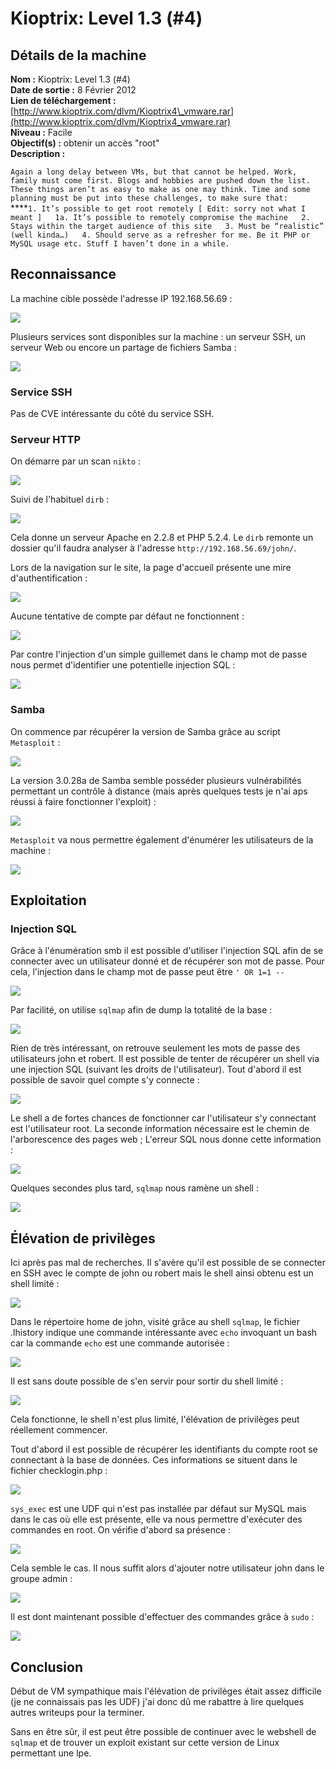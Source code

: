 # Kioptrix: Level 1.3 \(\#4\)

## Détails de la machine

**Nom :** Kioptrix: Level 1.3 \(\#4\)  
**Date de sortie :** 8 Février 2012  
**Lien de téléchargement :** [http://www.kioptrix.com/dlvm/Kioptrix4\_vmware.rar](http://www.kioptrix.com/dlvm/Kioptrix4_vmware.rar)  
**Niveau :** Facile  
**Objectif\(s\) :** obtenir un accès "root"  
**Description :**

`Again a long delay between VMs, but that cannot be helped. Work, family must come first. Blogs and hobbies are pushed down the list. These things aren’t as easy to make as one may think. Time and some planning must be put into these challenges, to make sure that:`  
****`1. It’s possible to get root remotely [ Edit: sorry not what I meant ]  
1a. It’s possible to remotely compromise the machine  
  2. Stays within the target audience of this site  
  3. Must be “realistic” (well kinda…)  
  4. Should serve as a refresher for me. Be it PHP or MySQL usage etc. Stuff I haven’t done in a while.`

## Reconnaissance

La machine cible possède l'adresse IP 192.168.56.69 :

![](../../../.gitbook/assets/c0f17272a479c81e92162ce162e1848e.png)

Plusieurs services sont disponibles sur la machine : un serveur SSH, un serveur Web ou encore un partage de fichiers Samba :

![](../../../.gitbook/assets/894a221970805858bda48459f925aee2.png)

### 

### Service SSH

Pas de CVE intéressante du côté du service SSH.



### Serveur HTTP

On démarre par un scan `nikto` :

![](../../../.gitbook/assets/1966636ad3ecf456391563f63d60b8d9.png)

Suivi de l'habituel `dirb` :

![](../../../.gitbook/assets/a9ac43d6a90a132c4dc3be80c4aa5033.png)

Cela donne un serveur Apache en 2.2.8 et PHP 5.2.4. Le `dirb` remonte un dossier qu'il faudra analyser à l'adresse `http://192.168.56.69/john/`.

Lors de la navigation sur le site, la page d'accueil présente une mire d'authentification :

![](../../../.gitbook/assets/0881aa2a7e81a81286cedc8363baeaf7.png)

Aucune tentative de compte par défaut ne fonctionnent :

![](../../../.gitbook/assets/5ff9da7fab316d99622a3d07ae88675c.png)

Par contre l'injection d'un simple guillemet dans le champ mot de passe nous permet d'identifier une potentielle injection SQL :

![](../../../.gitbook/assets/462413260b8801c9d39046b699e0b4b7.png)

### Samba

On commence par récupérer la version de Samba grâce au script `Metasploit` :

![](../../../.gitbook/assets/17b6a47806f4dcd143ae2c5442a80648.png)

La version 3.0.28a de Samba semble posséder plusieurs vulnérabilités permettant un contrôle à distance \(mais après quelques tests je n'ai aps réussi à faire fonctionner l'exploit\) :

![](../../../.gitbook/assets/17d188baa65188a6e377aec4e45306a8.png)

`Metasploit` va nous permettre également d'énumérer les utilisateurs de la machine :

![](../../../.gitbook/assets/8920b58a54f7db83a1ce75053f8c75bc.png)

## Exploitation

### Injection SQL

Grâce à l'énumération smb il est possible d'utiliser l'injection SQL afin de se connecter avec un utilisateur donné et de récupérer son mot de passe. Pour cela, l'injection dans le champ mot de passe peut être `' OR 1=1 --` 

![](../../../.gitbook/assets/45fbf9b8610a465db14bfbb3cb0861eb.png)

Par facilité, on utilise `sqlmap` afin de dump la totalité de la base :

![](../../../.gitbook/assets/1022555dc8bf17e08d931248a081673a.png)

Rien de très intéressant, on retrouve seulement les mots de passe des utilisateurs john et robert. Il est possible de tenter de récupérer un shell via une injection SQL \(suivant les droits de l'utilisateur\). Tout d'abord il est possible de savoir quel compte s'y connecte :

![](../../../.gitbook/assets/773f46dd5d165df3ddc1082c9be1142d.png)

Le shell a de fortes chances de fonctionner car l'utilisateur s'y connectant est l'utilisateur root. La seconde information nécessaire est le chemin de l'arborescence des pages web ; L'erreur SQL nous donne cette information :

![](../../../.gitbook/assets/b17a5ec34f3ffda906edd814362320b8.png)

Quelques secondes plus tard, `sqlmap` nous ramène un shell :

![](../../../.gitbook/assets/fcac5fa412efcf0ad40c5b41ce006a56.png)

## Élévation de privilèges

Ici après pas mal de recherches. Il s'avère qu'il est possible de se connecter en SSH avec le compte de john ou robert mais le shell ainsi obtenu est un shell limité :

![](../../../.gitbook/assets/5ff740ad1841382f429835bed8b171fe.png)

Dans le répertoire home de john, visité grâce au shell `sqlmap`, le fichier .lhistory indique une commande intéressante avec `echo` invoquant un bash car la commande `echo` est une commande autorisée :

![](../../../.gitbook/assets/368869da2834fe17bc4251885e0366b7.png)

Il est sans doute possible de s'en servir pour sortir du shell limité :

![](../../../.gitbook/assets/5c83f21a764cbfb0f79e2666ce00e386.png)

Cela fonctionne, le shell n'est plus limité, l'élévation de privilèges peut réellement commencer.

Tout d'abord il est possible de récupérer les identifiants du compte root se connectant à la base de données. Ces informations se situent dans le fichier checklogin.php :

![](../../../.gitbook/assets/d59141abb5390725c2ebfec34c507a2b.png)

`sys_exec` est une UDF qui n'est pas installée par défaut sur MySQL mais dans le cas où elle est présente, elle va nous permettre d'exécuter des commandes en root. On vérifie d'abord sa présence :

![](../../../.gitbook/assets/207a6c748f67d2ac9cc674d203820493.png)

Cela semble le cas. Il nous suffit alors d'ajouter notre utilisateur john dans le groupe admin :

![](../../../.gitbook/assets/aad5c605b928b05753c8c16e3d60aa82.png)

Il est dont maintenant possible d'effectuer des commandes grâce à `sudo` :

![](../../../.gitbook/assets/4cd115139980e7a95ed13b1087258961.png)

## Conclusion

Début de VM sympathique mais l'élévation de privilèges était assez difficile \(je ne connaissais pas les UDF\) j'ai donc dû me rabattre à lire quelques autres writeups pour la terminer.

Sans en être sûr, il est peut être possible de continuer avec le webshell de `sqlmap` et de trouver un exploit existant sur cette version de Linux permettant une lpe.


